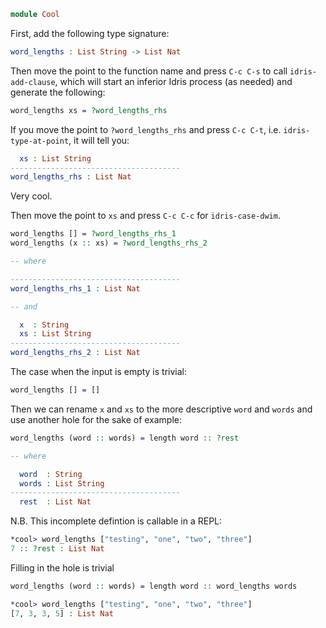 ```idris
module Cool
```

First, add the following type signature:

```idris
word_lengths : List String -> List Nat
```

Then move the point to the function name and press `C-c C-s`
to call `idris-add-clause`, which will start an inferior Idris process
(as needed) and generate the following:

``` idris
word_lengths xs = ?word_lengths_rhs
```

If you move the point to `?word_lengths_rhs` and press `C-c C-t`, i.e.
`idris-type-at-point`, it will tell you:

``` idris
  xs : List String
--------------------------------------
word_lengths_rhs : List Nat
```

Very cool.

Then move the point to `xs` and press `C-c C-c` for `idris-case-dwim`.

``` idris
word_lengths [] = ?word_lengths_rhs_1
word_lengths (x :: xs) = ?word_lengths_rhs_2

-- where

--------------------------------------
word_lengths_rhs_1 : List Nat

-- and

  x  : String
  xs : List String
--------------------------------------
word_lengths_rhs_2 : List Nat
```

The case when the input is empty is trivial:

```idris
word_lengths [] = []
```

Then we can rename `x` and `xs` to the more descriptive `word` and `words`
and use another hole for the sake of example:

``` idris
word_lengths (word :: words) = length word :: ?rest

-- where

  word  : String
  words : List String
--------------------------------------
  rest  : List Nat
```

N.B. This incomplete defintion is callable in a REPL:

``` idris
*cool> word_lengths ["testing", "one", "two", "three"]
7 :: ?rest : List Nat
```

Filling in the hole is trivial

```idris
word_lengths (word :: words) = length word :: word_lengths words
```

``` idris
*cool> word_lengths ["testing", "one", "two", "three"]
[7, 3, 3, 5] : List Nat
```
